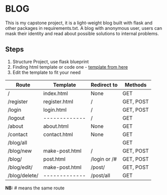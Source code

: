 # BLOG

This is my capstone project, it is a light-weight blog built with
flask and other packages in requirements.txt. A blog with anonymous user, users can mask
their identity and read about possible solutions to internal problems.

## Steps

1. Structure Project, use flask blueprint
2. Finding html template or code one - [template from here](https://bootstrapmade.com/zenblog-bootstrap-blog-template/)
3. Edit the template to fit your need

| Route             | Template      | Redirect to  | Methods   |
| ----------------- | ------------- |--------------| --------  |
| /                 | index.html    | None         | GET       |
| /register         | register.html | /            | GET, POST |
| /login            | login.html    | /            | GET, POST |
| /logout           | ------------- | /            | GET       |
| /about            | about.html    | None         | GET       |
| /contact          | contact.html  | None         | GET       |
| /blog/all         |               |              | GET       |
| /blog/new         | make-post.html| /            | GET, POST |
| /blog/<id>        | post.html     | /login or /# | GET, POST |
| /blog/edit/<id>   | make-post.html| /post/<id>   | GET, POST |
| /blog/delete/<id> | ------------- | /post/all    | GET       |
**NB:** # means the same route
